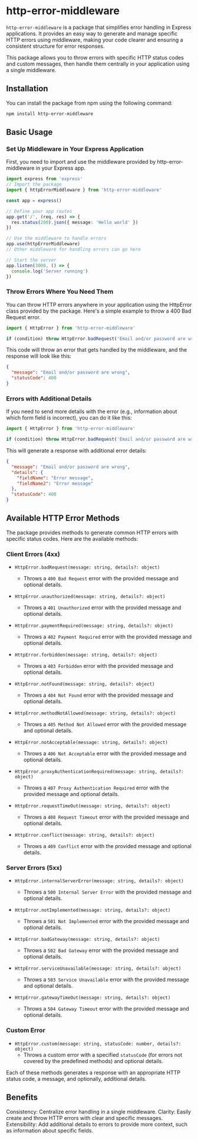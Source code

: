 # http-error-middleware

`http-error-middleware` is a package that simplifies error handling in Express applications. It provides an easy way to generate and manage specific HTTP errors using middleware, making your code clearer and ensuring a consistent structure for error responses.

This package allows you to throw errors with specific HTTP status codes and custom messages, then handle them centrally in your application using a single middleware.

## Installation

You can install the package from npm using the following command:

```bash
npm install http-error-middleware
```

## Basic Usage

### Set Up Middleware in Your Express Application

First, you need to import and use the middleware provided by http-error-middleware in your Express app.

```typescript
import express from 'express'
// Import the package
import { httpErrorMiddleware } from 'http-error-middleware'

const app = express()

// Define your app routes
app.get('/', (req, res) => {
  res.status(200).json({ message: 'Hello world' })
})

// Use the middleware to handle errors
app.use(httpErrorMiddleware)
// Other middleware for handling errors can go here

// Start the server
app.listen(3000, () => {
  console.log('Server running')
})
```

### Throw Errors Where You Need Them

You can throw HTTP errors anywhere in your application using the HttpError class provided by the package. Here's a simple example to throw a 400 Bad Request error.

```typescript
import { HttpError } from 'http-error-middleware'

if (condition) throw HttpError.badRequest('Email and/or password are wrong')
```

This code will throw an error that gets handled by the middleware, and the response will look like this:

```json
{
  "message": "Email and/or password are wrong",
  "statusCode": 400
}
```

### Errors with Additional Details

If you need to send more details with the error (e.g., information about which form field is incorrect), you can do it like this:

```typescript
import { HttpError } from 'http-error-middleware'

if (condition) throw HttpError.badRequest('Email and/or password are wrong', { fieldName: "Error message", ...moreErrors })
```

This will generate a response with additional error details:

```json
{
  "message": "Email and/or password are wrong",
  "details": {
    "fieldName": "Error message",
    "fieldName2": "Error message"
  },
  "statusCode": 400
}
```

## Available HTTP Error Methods

The package provides methods to generate common HTTP errors with specific status codes. Here are the available methods:

### Client Errors (4xx)

- `HttpError.badRequest(message: string, details?: object)`
  - Throws a `400 Bad Request` error with the provided message and optional details.
  
- `HttpError.unauthorized(message: string, details?: object)`
  - Throws a `401 Unauthorized` error with the provided message and optional details.
  
- `HttpError.paymentRequired(message: string, details?: object)`
  - Throws a `402 Payment Required` error with the provided message and optional details.
  
- `HttpError.forbidden(message: string, details?: object)`
  - Throws a `403 Forbidden` error with the provided message and optional details.
  
- `HttpError.notFound(message: string, details?: object)`
  - Throws a `404 Not Found` error with the provided message and optional details.
  
- `HttpError.methodNotAllowed(message: string, details?: object)`
  - Throws a `405 Method Not Allowed` error with the provided message and optional details.
  
- `HttpError.notAcceptable(message: string, details?: object)`
  - Throws a `406 Not Acceptable` error with the provided message and optional details.
  
- `HttpError.proxyAuthenticationRequired(message: string, details?: object)`
  - Throws a `407 Proxy Authentication Required` error with the provided message and optional details.
  
- `HttpError.requestTimeOut(message: string, details?: object)`
  - Throws a `408 Request Timeout` error with the provided message and optional details.
  
- `HttpError.conflict(message: string, details?: object)`
  - Throws a `409 Conflict` error with the provided message and optional details.

### Server Errors (5xx)

- `HttpError.internalServerError(message: string, details?: object)`
  - Throws a `500 Internal Server Error` with the provided message and optional details.
  
- `HttpError.notImplemented(message: string, details?: object)`
  - Throws a `501 Not Implemented` error with the provided message and optional details.
  
- `HttpError.badGateway(message: string, details?: object)`
  - Throws a `502 Bad Gateway` error with the provided message and optional details.
  
- `HttpError.serviceUnavailable(message: string, details?: object)`
  - Throws a `503 Service Unavailable` error with the provided message and optional details.
  
- `HttpError.gatewayTimeOut(message: string, details?: object)`
  - Throws a `504 Gateway Timeout` error with the provided message and optional details.

### Custom Error

- `HttpError.custom(message: string, statusCode: number, details?: object)`
  - Throws a custom error with a specified `statusCode` (for errors not covered by the predefined methods) and optional details.

Each of these methods generates a response with an appropriate HTTP status code, a message, and optionally, additional details.

## Benefits
Consistency: Centralize error handling in a single middleware.
Clarity: Easily create and throw HTTP errors with clear and specific messages.
Extensibility: Add additional details to errors to provide more context, such as information about specific fields.